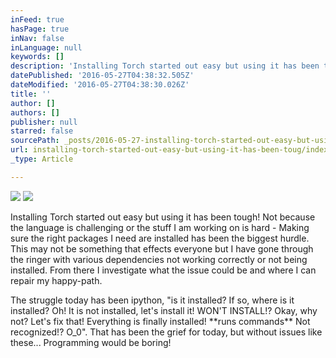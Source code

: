```yaml
---
inFeed: true
hasPage: true
inNav: false
inLanguage: null
keywords: []
description: 'Installing Torch started out easy but using it has been tough! Not because the language is challenging or the stuff I am working on is hard - Making sure the right packages I need are installed has been the biggest hurdle. This may not be something that effects everyone but I have gone through the ringer with various dependencies not working correctly or not being installed. From there I investigate what the issue could be and where I can repair my happy-path. '
datePublished: '2016-05-27T04:38:32.505Z'
dateModified: '2016-05-27T04:38:30.026Z'
title: ''
author: []
authors: []
publisher: null
starred: false
sourcePath: _posts/2016-05-27-installing-torch-started-out-easy-but-using-it-has-been-toug.md
url: installing-torch-started-out-easy-but-using-it-has-been-toug/index.html
_type: Article

---
```

![](https://the-grid-user-content.s3-us-west-2.amazonaws.com/baa7c790-c15c-4d57-a069-cfae2dadeb40.png)
![](https://the-grid-user-content.s3-us-west-2.amazonaws.com/e017d469-5e43-42d4-92d4-51d65bbac221.png)

Installing Torch started out easy but using it has been tough! Not because the language is challenging or the stuff I am working on is hard - Making sure the right packages I need are installed has been the biggest hurdle. This may not be something that effects everyone but I have gone through the ringer with various dependencies not working correctly or not being installed. From there I investigate what the issue could be and where I can repair my happy-path. 

The struggle today has been ipython, "is it installed? If so, where is it installed? Oh! It is not installed, let's install it! WON'T INSTALL!? Okay, why not? Let's fix that! Everything is finally installed! \*\*runs commands\*\* Not recognized!? O\_0". That has been the grief for today, but without issues like these... Programming would be boring!